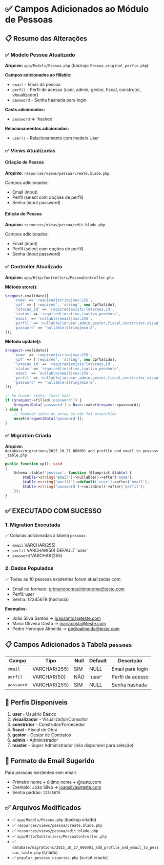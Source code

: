 # ✅ Campos Adicionados ao Módulo de Pessoas

## 📋 Resumo das Alterações

### ✅ **Modelo Pessoa Atualizado**
**Arquivo:** `app/Models/Pessoa.php` (backup: `Pessoa_original_perfis.php`)

**Campos adicionados ao fillable:**
- `email` - Email da pessoa
- `perfil` - Perfil de acesso (user, admin, gestor, fiscal, construtor, visualizador)
- `password` - Senha hashada para login

**Casts adicionados:**
- `password` => 'hashed'

**Relacionamentos adicionados:**
- `user()` - Relacionamento com modelo User

### ✅ **Views Atualizadas**

#### **Criação de Pessoa**
**Arquivo:** `resources/views/pessoa/create.blade.php`

Campos adicionados:
- Email (input)
- Perfil (select com opções de perfil)
- Senha (input password)

#### **Edição de Pessoa**
**Arquivo:** `resources/views/pessoa/edit.blade.php`

Campos adicionados:
- Email (input)
- Perfil (select com opções de perfil)
- Senha (input password)

### ✅ **Controller Atualizado**
**Arquivo:** `app/Http/Controllers/PessoaController.php`

**Método store():**
```php
$request->validate([
    'nome' => 'required|string|max:255',
    'cpf' => ['required', 'string', new CpfValido],
    'lotacao_id' => 'required|exists:lotacoes,id',
    'status' => 'required|in:ativo,inativo,pendente',
    'email' => 'nullable|email|max:255',
    'perfil' => 'nullable|in:user,admin,gestor,fiscal,construtor,visualizador',
    'password' => 'nullable|string|min:8',
]);
```

**Método update():**
```php
$request->validate([
    'nome' => 'required|string|max:255',
    'cpf' => ['required', 'string', new CpfValido],
    'lotacao_id' => 'required|exists:lotacoes,id',
    'status' => 'required|in:ativo,inativo,pendente',
    'email' => 'nullable|email|max:255',
    'perfil' => 'nullable|in:user,admin,gestor,fiscal,construtor,visualizador',
    'password' => 'nullable|string|min:8',
]);

// Se houver senha, fazer hash
if ($request->filled('password')) {
    $requestData['password'] = Hash::make($request->password);
} else {
    // Remover senha do array se não foi preenchida
    unset($requestData['password']);
}
```

### ✅ **Migration Criada**
**Arquivo:** `database/migrations/2025_10_27_000001_add_profile_and_email_to_pessoas_table.php`

```php
public function up(): void
{
    Schema::table('pessoas', function (Blueprint $table) {
        $table->string('email')->nullable()->after('nome');
        $table->string('perfil')->default('user')->after('email');
        $table->string('password')->nullable()->after('perfil');
    });
}
```

## ✅ **EXECUTADO COM SUCESSO**

### 1. Migration Executada
✅ Colunas adicionadas à tabela `pessoas`:
- `email` VARCHAR(255)
- `perfil` VARCHAR(50) DEFAULT 'user'
- `password` VARCHAR(255)

### 2. Dados Populados
✅ Todas as 10 pessoas existentes foram atualizadas com:
- Email no formato: primeironomeultimonome@teste.com
- Perfil: user
- Senha: 12345678 (hashada)

**Exemplos:**
- João Silva Santos → joaosantos@teste.com
- Maria Oliveira Costa → mariacosta@teste.com
- Pedro Henrique Almeida → pedroalmeida@teste.com

## 📋 **Campos Adicionados à Tabela `pessoas`**

| Campo | Tipo | Null | Default | Descrição |
|-------|------|------|---------|-----------|
| `email` | VARCHAR(255) | SIM | NULL | Email para login |
| `perfil` | VARCHAR(50) | NÃO | 'user' | Perfil de acesso |
| `password` | VARCHAR(255) | SIM | NULL | Senha hashada |

## 🔐 **Perfis Disponíveis**

1. **user** - Usuário Básico
2. **visualizador** - Visualizador/Consultor
3. **construtor** - Construtor/Fornecedor
4. **fiscal** - Fiscal de Obra
5. **gestor** - Gestor de Contratos
6. **admin** - Administrador
7. **master** - Super Administrador (não disponível para seleção)

## 📝 **Formato de Email Sugerido**

Para pessoas existentes sem email:
- Primeiro nome + último nome + @teste.com
- Exemplo: João Silva → joaosilva@teste.com
- Senha padrão: `12345678`

## ✅ **Arquivos Modificados**

- ✅ `app/Models/Pessoa.php` (backup criado)
- ✅ `resources/views/pessoa/create.blade.php`
- ✅ `resources/views/pessoa/edit.blade.php`
- ✅ `app/Http/Controllers/PessoaController.php`
- ✅ `database/migrations/2025_10_27_000001_add_profile_and_email_to_pessoas_table.php` (criado)
- ✅ `popular_pessoas_usuarios.php` (script criado)

